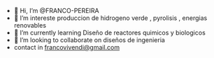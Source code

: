- 👋 Hi, I’m @FRANCO-PEREIRA
- 👀 I’m intereste produccion de hidrogeno verde , pyrolisis , energias renovables 
- 🌱 I’m currently learning  Diseño de reactores quimicos y biologicos
- 💞️ I’m looking to collaborate on  diseños de ingenieria
- contact in francovivendi@gmail.com

<!---
FRANCO-PEREIRA/FRANCO-PEREIRA is a ✨ special ✨ repository because its `README.md` (this file) appears on your GitHub profile.
You can click the Preview link to take a look at your changes.
